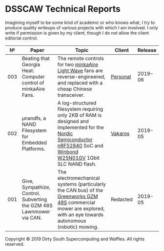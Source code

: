 # DSSCAW Technical Reports

Imagining myself to be some kind of academic or who knows what, I try to
produce quality writeups of various projects with which I am involved. I only
write if permission is given by my client, though I do not allow the client
editorial control.

| № | Paper | Topic | Client | Release |
|---|-------|-------|--------|---------|
|003|Beating that Georgia Heat: Computer control of minkaAire Fans.|The remote controls for two [minkaAire Light Wave](https://www.minkagroup.net/f844-sl.html) fans are reverse-engineered, and replaced with a cheap Chinese transceiver.|[Personal](https://nick-black.com/dankwiki/index.php/Hack_on)|2019-06|
|002|μnandfs, a NAND Filesystem for Embedded Platforms.|A log-structured filesystem requiring only 2KB of RAM is designed and implemented for the [Nordic Semiconductor nRF52840](https://www.nordicsemi.com/?sc_itemid=%7B2DC10BA5-A76E-40F8-836E-E2FC65803A71%7D) SoC and [Winbond W25N01GV](https://www.winbond.com/hq/product/code-storage-flash-memory/serial-nand-flash/index.html?__locale=en&partNo=W25N01GV) 1Gbit SLC NAND flash.|[Vakaros](https://www.vakaros.com/)|2019-05|
|001|Give, Sympathize, Control. Subverting the GZM 48S Lawnmower via CAN.|The electromechanical systems (particularly the CAN bus) of the [Greenworks GZM 48S](http://dev.greenworkscommercial.com/shop-by-tool/lithium-z-48-inch-stand-on-mower) commercial mower are explored, with an eye towards autonomous (robotic) mowing.|Redacted|2019-05|

Copyright © 2019 Dirty South Supercomputing and Waffles. All rights reserved.
